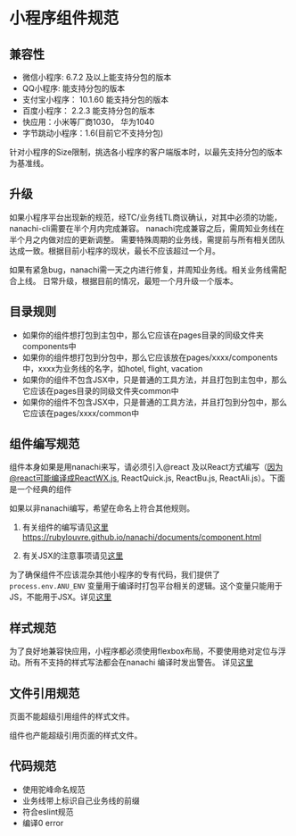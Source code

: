# 小程序组件规范


## 兼容性

   * 微信小程序: 6.7.2 及以上能支持分包的版本
   * QQ小程序: 能支持分包的版本
   * 支付宝小程序： 10.1.60 能支持分包的版本
   * 百度小程序： 2.2.3 能支持分包的版本
   * 快应用：小米等厂商1030， 华为1040
   * 字节跳动小程序：1.6(目前它不支持分包)

针对小程序的Size限制，挑选各小程序的客户端版本时，以最先支持分包的版本为基准线。


## 升级

如果小程序平台出现新的规范，经TC/业务线TL商议确认，对其中必须的功能，nanachi-cli需要在半个月内完成兼容。
nanachi完成兼容之后，需周知业务线在半个月之内做对应的更新调整。
需要特殊周期的业务线，需提前与所有相关团队达成一致。根据目前小程序的现状，最长不应该超过一个月。

如果有紧急bug，nanachi需一天之内进行修复，并周知业务线。相关业务线需配合上线。
日常升级，根据目前的情况，最短一个月升级一个版本。

## 目录规则

* 如果你的组件想打包到主包中，那么它应该在pages目录的同级文件夹components中
* 如果你的组件想打包到分包中，那么它应该放在pages/xxxx/components中，xxxx为业务线的名字，如hotel, flight, vacation
* 如果你的组件不包含JSX中，只是普通的工具方法，并且打包到主包中，那么它应该在pages目录的同级文件夹common中
* 如果你的组件不包含JSX中，只是普通的工具方法，并且打包到分包中，那么它应该在pages/xxxx/common中



## 组件编写规范

组件本身如果是用nanachi来写，请必须引入@react  及以React方式编写（因为@react可能编译成ReactWX.js, ReactQuick.js, ReactBu.js, ReactAli.js）。下面是一个经典的组件


如果以非nanachi编写，希望在命名上符合其他规则。

1. 有关组件的编写请见[这里](./component.md)  https://rubylouvre.github.io/nanachi/documents/component.html

2. 有关JSX的注意事项请见[这里](./jsx.md)


为了确保组件不应该混杂其他小程序的专有代码，我们提供了 `process.env.ANU_ENV`  变量用于编译时打包平台相关的逻辑。这个变量只能用于JS，不能用于JSX。详见[这里](./import_js.md)


## 样式规范
为了良好地兼容快应用，小程序都必须使用flexbox布局，不要使用绝对定位与浮动。所有不支持的样式写法都会在nanachi 编译时发出警告。
详见[这里](./style.md)



## 文件引用规范

页面不能超级引用组件的样式文件。

组件也产能超级引用页面的样式文件。


## 代码规范

- 使用驼峰命名规范
- 业务线带上标识自己业务线的前缀
- 符合eslint规范
- 编译0 error

